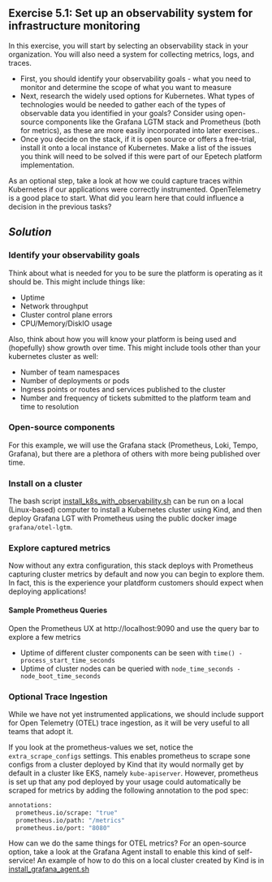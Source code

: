 ## Exercise 5.1: Set up an observability system for infrastructure monitoring

In this exercise, you will start by selecting an observability stack in your organization. You will also need a system for collecting metrics, logs, and traces. 

* First, you should identify your observability goals - what you need to monitor and determine the scope of what you want to measure
* Next, research the widely used options for Kubernetes. What types of technologies would be needed to gather each of the types of observable data you identified in your goals?
Consider using open-source components like the Grafana LGTM stack and Prometheus (both for metrics), as these are more easily incorporated into later exercises.. 
* Once you decide on the stack, if it is open source or offers a free-trial, install it onto a local instance of Kubernetes. Make a list of the issues you think will need to be solved if this were part of our Epetech platform implementation. 

As an optional step, take a look at how we could capture traces within Kubernetes if our applications were correctly instrumented. OpenTelemetry is a good place to start. What did you learn here that could influence a decision in the previous tasks?

## ***Solution***
### Identify your observability goals
Think about what is needed for you to be sure the platform is operating as it should be.  This might include things like:
* Uptime
* Network throughput
* Cluster control plane errors
* CPU/Memory/DiskIO usage

Also, think about how you will know your platform is being used and (hopefully) show growth over time. This might include tools other than your kubernetes cluster as well:
* Number of team namespaces
* Number of deployments or pods
* Ingress points or routes and services published to the cluster
* Number and frequency of tickets submitted to the platform team and time to resolution

### Open-source components
For this example, we will use the Grafana stack (Prometheus, Loki, Tempo, Grafana), but there are a plethora of others with more being published over time.

### Install on a cluster
The bash script [install_k8s_with_observability.sh](./install_k8s_with_observability.sh) can be run on a local (Linux-based) computer to install a Kubernetes cluster using Kind, and then deploy Grafana LGT with Prometheus using the public docker image `grafana/otel-lgtm`. 

### Explore captured metrics
Now without any extra configuration, this stack deploys with Prometheus capturing cluster metrics by default and now you can begin to explore them.  In fact, this is the experience your platdform customers should expect when deploying applications!

#### Sample Prometheus Queries
Open the Prometheus UX at http://localhost:9090 and use the query bar to explore a few metrics
  - Uptime of different cluster components can be seen with `time() - process_start_time_seconds`
  - Uptime of cluster nodes can be queried with `node_time_seconds - node_boot_time_seconds`

### Optional Trace Ingestion
While we have not yet instrumented applications, we should include support for Open Telemetry (OTEL) trace ingestion, as it will be very useful to all teams that adopt it.

If you look at the prometheus-values we set, notice the `extra_scrape_configs` settings.  This enables prometheus to scrape sone configs from a cluster deployed by Kind that ity would normally get by default in a cluster like EKS, namely `kube-apiserver`.  However, prometheus is set up that any pod deployed by your usage could automatically be scraped for metrics by adding the following annotation to the pod spec:
``` bash
annotations:
  prometheus.io/scrape: "true"
  prometheus.io/path: "/metrics"
  prometheus.io/port: "8080"
```

How can we do the same things for OTEL metrics?  For an open-source option, take a look at the Grafana Agent install to enable this kind of self-service!  An example of how to do this on a local cluster created by Kind is in [install_grafana_agent.sh](./install_grafana_agent.sh)